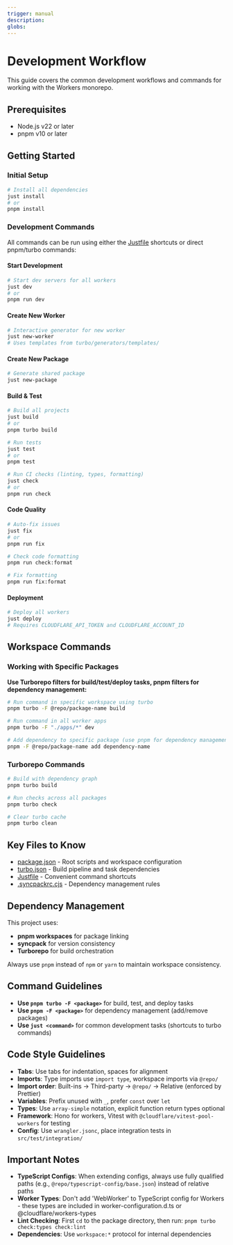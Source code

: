 ```yaml
---
trigger: manual
description:
globs:
---
```


# Development Workflow

This guide covers the common development workflows and commands for working with the Workers monorepo.

## Prerequisites

- Node.js v22 or later
- pnpm v10 or later

## Getting Started

### Initial Setup

```bash
# Install all dependencies
just install
# or
pnpm install
```

### Development Commands

All commands can be run using either the [Justfile](mdc:Justfile) shortcuts or direct pnpm/turbo commands:

#### Start Development

```bash
# Start dev servers for all workers
just dev
# or
pnpm run dev
```

#### Create New Worker

```bash
# Interactive generator for new worker
just new-worker
# Uses templates from turbo/generators/templates/
```

#### Create New Package

```bash
# Generate shared package
just new-package
```

#### Build & Test

```bash
# Build all projects
just build
# or
pnpm turbo build

# Run tests
just test
# or
pnpm test

# Run CI checks (linting, types, formatting)
just check
# or
pnpm run check
```

#### Code Quality

```bash
# Auto-fix issues
just fix
# or
pnpm run fix

# Check code formatting
pnpm run check:format

# Fix formatting
pnpm run fix:format
```

#### Deployment

```bash
# Deploy all workers
just deploy
# Requires CLOUDFLARE_API_TOKEN and CLOUDFLARE_ACCOUNT_ID
```

## Workspace Commands

### Working with Specific Packages

**Use Turborepo filters for build/test/deploy tasks, pnpm filters for dependency management:**

```bash
# Run command in specific workspace using turbo
pnpm turbo -F @repo/package-name build

# Run command in all worker apps
pnpm turbo -F "./apps/*" dev

# Add dependency to specific package (use pnpm for dependency management)
pnpm -F @repo/package-name add dependency-name
```

### Turborepo Commands

```bash
# Build with dependency graph
pnpm turbo build

# Run checks across all packages
pnpm turbo check

# Clear turbo cache
pnpm turbo clean
```

## Key Files to Know

- [package.json](mdc:package.json) - Root scripts and workspace configuration
- [turbo.json](mdc:turbo.json) - Build pipeline and task dependencies
- [Justfile](mdc:Justfile) - Convenient command shortcuts
- [.syncpackrc.cjs](mdc:.syncpackrc.cjs) - Dependency management rules

## Dependency Management

This project uses:

- **pnpm workspaces** for package linking
- **syncpack** for version consistency
- **Turborepo** for build orchestration

Always use `pnpm` instead of `npm` or `yarn` to maintain workspace consistency.

## Command Guidelines

- **Use `pnpm turbo -F <package>`** for build, test, and deploy tasks
- **Use `pnpm -F <package>`** for dependency management (add/remove packages)
- **Use `just <command>`** for common development tasks (shortcuts to turbo commands)

## Code Style Guidelines

- **Tabs**: Use tabs for indentation, spaces for alignment
- **Imports**: Type imports use `import type`, workspace imports via `@repo/`
- **Import order**: Built-ins → Third-party → `@repo/` → Relative (enforced by Prettier)
- **Variables**: Prefix unused with `_`, prefer `const` over `let`
- **Types**: Use `array-simple` notation, explicit function return types optional
- **Framework**: Hono for workers, Vitest with `@cloudflare/vitest-pool-workers` for testing
- **Config**: Use `wrangler.jsonc`, place integration tests in `src/test/integration/`

## Important Notes

- **TypeScript Configs**: When extending configs, always use fully qualified paths (e.g., `@repo/typescript-config/base.json`) instead of relative paths
- **Worker Types**: Don't add 'WebWorker' to TypeScript config for Workers - these types are included in worker-configuration.d.ts or @cloudflare/workers-types
- **Lint Checking**: First `cd` to the package directory, then run: `pnpm turbo check:types check:lint`
- **Dependencies**: Use `workspace:*` protocol for internal dependencies
